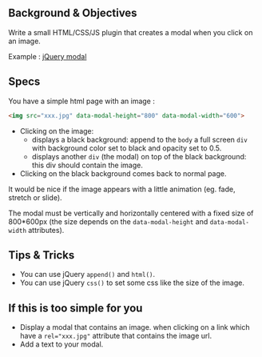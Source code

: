 ## Background & Objectives

Write a small HTML/CSS/JS plugin that creates a modal when you click on an image.

Example : [jQuery modal](http://kylefox.ca/jquery-modal/examples/)

## Specs

You have a simple html page with an image :

```html
<img src="xxx.jpg" data-modal-height="800" data-modal-width="600">
```

- Clicking on the image:
  - displays a black background: append to the `body` a full screen `div` with background color set to black and opacity set to 0.5.
  - displays another `div` (the modal) on top of the black background: this div should contain the image.
- Clicking on the black background comes back to normal page.

It would be nice if the image appears with a little animation (eg. fade, stretch or slide).

The modal must be vertically and horizontally centered with a fixed size of 800*600px (the size depends on the `data-modal-height` and `data-modal-width` attributes).

## Tips & Tricks

- You can use jQuery `append()` and `html()`.
- You can use jQuery `css()` to set some css like the size of the image.

## If this is too simple for you

- Display a modal that contains an image. when clicking on a link which have a `rel="xxx.jpg"` attribute that contains the image url.
- Add a text to your modal.
